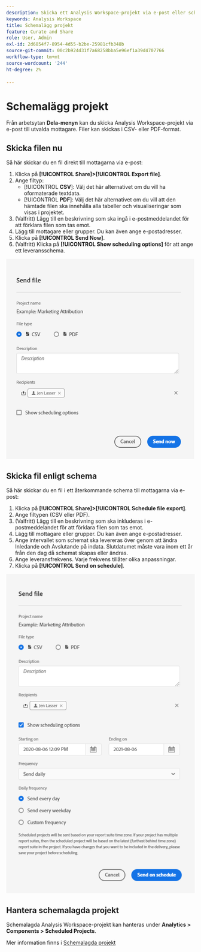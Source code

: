 ```yaml
---
description: Skicka ett Analysis Workspace-projekt via e-post eller schemalägg det för leverans.
keywords: Analysis Workspace
title: Schemalägg projekt
feature: Curate and Share
role: User, Admin
exl-id: 2d6854f7-8954-4d55-b2be-25981cfb348b
source-git-commit: 00c2b924d31f7a68258bba5e96ef1a39d4707766
workflow-type: tm+mt
source-wordcount: '244'
ht-degree: 2%

---
```


# Schemalägg projekt

Från arbetsytan **Dela-menyn** kan du skicka Analysis Workspace-projekt via e-post till utvalda mottagare. Filer kan skickas i CSV- eller PDF-format.

## Skicka filen nu

Så här skickar du en fil direkt till mottagarna via e-post:

1. Klicka på **[!UICONTROL Share]>[!UICONTROL Export file]**.
1. Ange filtyp:
   * [!UICONTROL **CSV**]: Välj det här alternativet om du vill ha oformaterade textdata.
   * [!UICONTROL **PDF**]: Välj det här alternativet om du vill att den hämtade filen ska innehålla alla tabeller och visualiseringar som visas i projektet.
1. (Valfritt) Lägg till en beskrivning som ska ingå i e-postmeddelandet för att förklara filen som tas emot.
1. Lägg till mottagare eller grupper. Du kan även ange e-postadresser.
1. Klicka på **[!UICONTROL Send Now]**.
1. (Valfritt) Klicka på **[!UICONTROL Show scheduling options]** för att ange ett leveransschema.

![Skicka filen nu](assets/send-file-now.png)

## Skicka fil enligt schema

Så här skickar du en fil i ett återkommande schema till mottagarna via e-post:

1. Klicka på **[!UICONTROL Share]>[!UICONTROL Schedule file export]**.
1. Ange filtypen (CSV eller PDF).
1. (Valfritt) Lägg till en beskrivning som ska inkluderas i e-postmeddelandet för att förklara filen som tas emot.
1. Lägg till mottagare eller grupper. Du kan även ange e-postadresser.
1. Ange intervallet som schemat ska levereras över genom att ändra Inledande och Avslutande på indata. Slutdatumet måste vara inom ett år från den dag då schemat skapas eller ändras.
1. Ange leveransfrekvens. Varje frekvens tillåter olika anpassningar.
1. Klicka på **[!UICONTROL Send on schedule]**.

![](assets/send-on-schedule.png)

## Hantera schemalagda projekt

Schemalagda Analysis Workspace-projekt kan hanteras under **Analytics > Components > Scheduled Projects**.

Mer information finns i [Schemalagda projekt](/help/components/scheduled-projects-manager.md)
